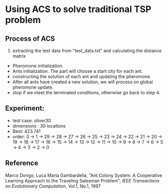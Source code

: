 # Using ACS to solve traditional TSP problem
## Process of ACS
1. extracting the test data from "test_data.txt" and calculating the distance matrix
- Pheromone initialization.
- Ants initialization. The part will choose a start city for each ant.
- constructing the solution of each ant and updating the pheromone.
- After all ants have created a new solution, we will process on global pheromone update.
- stop if we meet the terminated conditions, otherwise go back to step 4.

## Experiment:
- test case: oliver30
- dimensions : 30 locations
- Best: 423.741
- order:  0 -> 1 -> 29 -> 28 -> 27 -> 26 -> 25 -> 23 -> 24 -> 22 -> 21 -> 20 -> 19 -> 18 -> 17 -> 16 -> 15 -> 14 -> 13 -> 12 -> 11 -> 10 -> 9 -> 8 -> 7 -> 6 -> 5 -> 4 -> 3 -> 2 -> 0

## Reference
 Marco Dorigo, Luca Maria Gambardella, "Ant Colony System: A Cooperative Learning Approach to the Traveling Salesman Problem", *IEEE Transactions on Evolutionary Computation*, Vol.1, No.1, 1997
